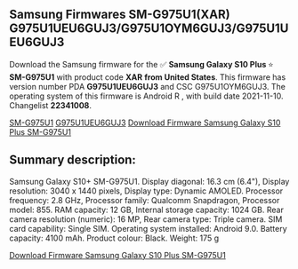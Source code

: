 <h2>Samsung Firmwares SM-G975U1(XAR) G975U1UEU6GUJ3/G975U1OYM6GUJ3/G975U1UEU6GUJ3</h2>
Download the Samsung firmware for the ✅ <strong>Samsung Galaxy S10 Plus </strong> ⭐ <strong>SM-G975U1</strong> with product code <strong>XAR</strong> <strong> from United States</strong>. This firmware has version number PDA <strong>G975U1UEU6GUJ3</strong> and CSC G975U1OYM6GUJ3. The operating system of this firmware is Android R , with build date 2021-11-10. Changelist <strong>22341008</strong>.


[SM-G975U1](https://samfirm.shop/samsung/model/SM-G975U1)
[G975U1UEU6GUJ3](https://samfirm.shop/samsung/pda/G975U1UEU6GUJ3)
[Download Firmware Samsung Galaxy S10 Plus SM-G975U1](https://samfirm.shop/samsung/firmware/473439)
<h2>Summary description:</h2>
<p>Samsung Galaxy S10+ SM-G975U1. Display diagonal: 16.3 cm (6.4"), Display resolution: 3040 x 1440 pixels, Display type: Dynamic AMOLED. Processor frequency: 2.8 GHz, Processor family: Qualcomm Snapdragon, Processor model: 855. RAM capacity: 12 GB, Internal storage capacity: 1024 GB. Rear camera resolution (numeric): 16 MP, Rear camera type: Triple camera. SIM card capability: Single SIM. Operating system installed: Android 9.0. Battery capacity: 4100 mAh. Product colour: Black. Weight: 175 g</p>


[Download Firmware Samsung Galaxy S10 Plus SM-G975U1](https://samfirm.shop/samsung/firmware/473439)
